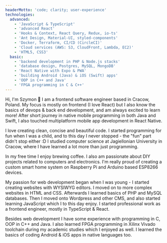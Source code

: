 ```yaml
---
headerMotto: 'code; clarity; user-experience'
technologies:
  advanced:
    - 'JavaScript & TypeScript'
    - 'advanced React'
    - 'Hooks & Context, React Query, Redux, io-ts'
    - 'Ant Design, Material-UI, styled-components'
    - 'Docker, Terraform, CI/CD (CircleCI)'
    - 'Cloud services (AWS: S3, CloudFront, Lambda, EC2)'
    - 'HTML5, CSS3'
  basic:
    - 'backend development in PHP & Node.js stacks'
    - 'database design, Postgres, MySQL, MongoDB'
    - 'React Native with Expo & PWA'
    - 'building Android (Java) & iOS (Swift) apps'
    - 'OOP in C++ and Java'
    - 'FPGA programming in C & C++'
---
```


Hi, I'm Szymon 👋 I am a frontend software engineer based in Cracow, Poland. My focus is mostly on frontend (I love React) but I also know the basics of devops & back end development, and am always excited to learn more! After short journey in native mobile programming in both Java and Swift, I also touched multiplatform mobile app development in React Native.

I love creating clean, concise and beautiful code. I started programming for fun when I was a child, and to this day I never stopped - the "fun" part didn't stop either :D I studied computer science at Jagiellonian University in Cracow, where I have learned a lot more than just programming.

In my free time I enjoy brewing coffee. I also am passionate about DIY projects related to computers and electronics. I'm really proud of creating a custom smart home system on Raspberry Pi and Arduino based ESP8266 devices.

My passion for web development began when I was young - I started creating websites with WYSIWYG editors. I moved on to more complex websites in HTML and CSS. Afterwards I learned basics of PHP and MySQL databases. Then I moved onto Wordpress and other CMS, and also started learning JavaScript which I to this day enjoy. I started professional work as a frontend engineer, mostly in TypeScript & React.

Besides web development I have some experience with programming in C, OOP in C++ and Java. I also learned FPGA programming in Xilinx Vivado toolchain during my academic studies which I enjoyed as well. I learned the basics of coding Android & iOS apps in native languages too.

